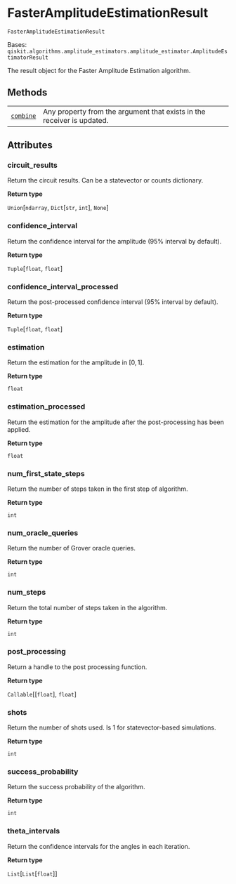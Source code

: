 # FasterAmplitudeEstimationResult

<span id="undefined" />

`FasterAmplitudeEstimationResult`

Bases: `qiskit.algorithms.amplitude_estimators.amplitude_estimator.AmplitudeEstimatorResult`

The result object for the Faster Amplitude Estimation algorithm.

## Methods

|                                                                                                                                                                                              |                                                                        |
| -------------------------------------------------------------------------------------------------------------------------------------------------------------------------------------------- | ---------------------------------------------------------------------- |
| [`combine`](qiskit.algorithms.FasterAmplitudeEstimationResult.combine#qiskit.algorithms.FasterAmplitudeEstimationResult.combine "qiskit.algorithms.FasterAmplitudeEstimationResult.combine") | Any property from the argument that exists in the receiver is updated. |

## Attributes

<span id="undefined" />

### circuit\_results

Return the circuit results. Can be a statevector or counts dictionary.

**Return type**

`Union`\[`ndarray`, `Dict`\[`str`, `int`], `None`]

<span id="undefined" />

### confidence\_interval

Return the confidence interval for the amplitude (95% interval by default).

**Return type**

`Tuple`\[`float`, `float`]

<span id="undefined" />

### confidence\_interval\_processed

Return the post-processed confidence interval (95% interval by default).

**Return type**

`Tuple`\[`float`, `float`]

<span id="undefined" />

### estimation

Return the estimation for the amplitude in $[0, 1]$.

**Return type**

`float`

<span id="undefined" />

### estimation\_processed

Return the estimation for the amplitude after the post-processing has been applied.

**Return type**

`float`

<span id="undefined" />

### num\_first\_state\_steps

Return the number of steps taken in the first step of algorithm.

**Return type**

`int`

<span id="undefined" />

### num\_oracle\_queries

Return the number of Grover oracle queries.

**Return type**

`int`

<span id="undefined" />

### num\_steps

Return the total number of steps taken in the algorithm.

**Return type**

`int`

<span id="undefined" />

### post\_processing

Return a handle to the post processing function.

**Return type**

`Callable`\[\[`float`], `float`]

<span id="undefined" />

### shots

Return the number of shots used. Is 1 for statevector-based simulations.

**Return type**

`int`

<span id="undefined" />

### success\_probability

Return the success probability of the algorithm.

**Return type**

`int`

<span id="undefined" />

### theta\_intervals

Return the confidence intervals for the angles in each iteration.

**Return type**

`List`\[`List`\[`float`]]
